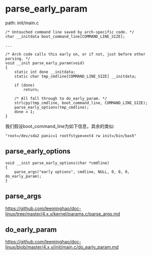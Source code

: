 parse_early_param
========================================

path: init/main.c
```
/* Untouched command line saved by arch-specific code. */
char __initdata boot_command_line[COMMAND_LINE_SIZE];

...

/* Arch code calls this early on, or if not, just before other parsing. */
void __init parse_early_param(void)
{
    static int done __initdata;
    static char tmp_cmdline[COMMAND_LINE_SIZE] __initdata;

    if (done)
        return;

    /* All fall through to do_early_param. */
    strlcpy(tmp_cmdline, boot_command_line, COMMAND_LINE_SIZE);
    parse_early_options(tmp_cmdline);
    done = 1;
}
```

我们假设boot_command_line为如下信息，其余的类似:

```
"root=/dev/sda2 panic=1 rootfstype=ext4 rw init=/bin/bash"
```

parse_early_options
----------------------------------------

```
void __init parse_early_options(char *cmdline)
{
    parse_args("early options", cmdline, NULL, 0, 0, 0, do_early_param);
}
```

parse_args
----------------------------------------

https://github.com/leeminghao/doc-linux/tree/master/4.x.y/kernel/params.c/parse_args.md

do_early_param
----------------------------------------

https://github.com/leeminghao/doc-linux/blob/master/4.x.y/init/main.c/do_early_param.md
